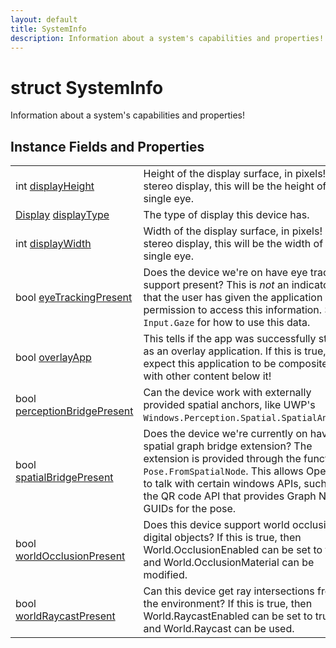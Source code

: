 ```yaml
---
layout: default
title: SystemInfo
description: Information about a system's capabilities and properties!
---
```

# struct SystemInfo

Information about a system's capabilities and properties!


## Instance Fields and Properties

|  |  |
|--|--|
|int [displayHeight]({{site.url}}/Pages/Reference/SystemInfo/displayHeight.html)|Height of the display surface, in pixels! For a stereo display, this will be the height of a single eye.|
|[Display]({{site.url}}/Pages/Reference/Display.html) [displayType]({{site.url}}/Pages/Reference/SystemInfo/displayType.html)|The type of display this device has.|
|int [displayWidth]({{site.url}}/Pages/Reference/SystemInfo/displayWidth.html)|Width of the display surface, in pixels! For a stereo display, this will be the width of a single eye.|
|bool [eyeTrackingPresent]({{site.url}}/Pages/Reference/SystemInfo/eyeTrackingPresent.html)|Does the device we're on have eye tracking support present? This is _not_ an indicator that the user has given the application permission to access this information. See `Input.Gaze` for how to use this data.|
|bool [overlayApp]({{site.url}}/Pages/Reference/SystemInfo/overlayApp.html)|This tells if the app was successfully started as an overlay application. If this is true, then expect this application to be composited with other content below it!|
|bool [perceptionBridgePresent]({{site.url}}/Pages/Reference/SystemInfo/perceptionBridgePresent.html)|Can the device work with externally provided spatial anchors, like UWP's `Windows.Perception.Spatial.SpatialAnchor`?|
|bool [spatialBridgePresent]({{site.url}}/Pages/Reference/SystemInfo/spatialBridgePresent.html)|Does the device we're currently on have the spatial graph bridge extension? The extension is provided through the function `Pose.FromSpatialNode`. This allows OpenXR to talk with certain windows APIs, such as the QR code API that provides Graph Node GUIDs for the pose.|
|bool [worldOcclusionPresent]({{site.url}}/Pages/Reference/SystemInfo/worldOcclusionPresent.html)|Does this device support world occlusion of digital objects? If this is true, then World.OcclusionEnabled can be set to true, and World.OcclusionMaterial can be modified.|
|bool [worldRaycastPresent]({{site.url}}/Pages/Reference/SystemInfo/worldRaycastPresent.html)|Can this device get ray intersections from the environment? If this is true, then World.RaycastEnabled can be set to true, and World.Raycast can be used.|




